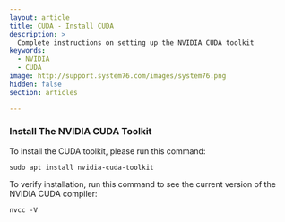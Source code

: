 ```yaml
---
layout: article
title: CUDA - Install CUDA
description: >
  Complete instructions on setting up the NVIDIA CUDA toolkit
keywords:
  - NVIDIA
  - CUDA
image: http://support.system76.com/images/system76.png
hidden: false
section: articles

---
```


### Install The NVIDIA CUDA Toolkit

To install the CUDA toolkit, please run this command:

```
sudo apt install nvidia-cuda-toolkit
```

To verify installation, run this command to see the current version of the NVIDIA CUDA compiler:

```
nvcc -V
```
